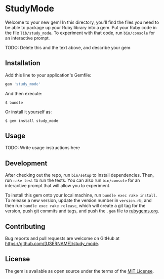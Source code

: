 # StudyMode

Welcome to your new gem! In this directory, you'll find the files you need to be able to package up your Ruby library into a gem. Put your Ruby code in the file `lib/study_mode`. To experiment with that code, run `bin/console` for an interactive prompt.

TODO: Delete this and the text above, and describe your gem

## Installation

Add this line to your application's Gemfile:

```ruby
gem 'study_mode'
```

And then execute:

    $ bundle

Or install it yourself as:

    $ gem install study_mode

## Usage

TODO: Write usage instructions here

## Development

After checking out the repo, run `bin/setup` to install dependencies. Then, run `rake test` to run the tests. You can also run `bin/console` for an interactive prompt that will allow you to experiment.

To install this gem onto your local machine, run `bundle exec rake install`. To release a new version, update the version number in `version.rb`, and then run `bundle exec rake release`, which will create a git tag for the version, push git commits and tags, and push the `.gem` file to [rubygems.org](https://rubygems.org).

## Contributing

Bug reports and pull requests are welcome on GitHub at https://github.com/[USERNAME]/study_mode.

## License

The gem is available as open source under the terms of the [MIT License](https://opensource.org/licenses/MIT).

